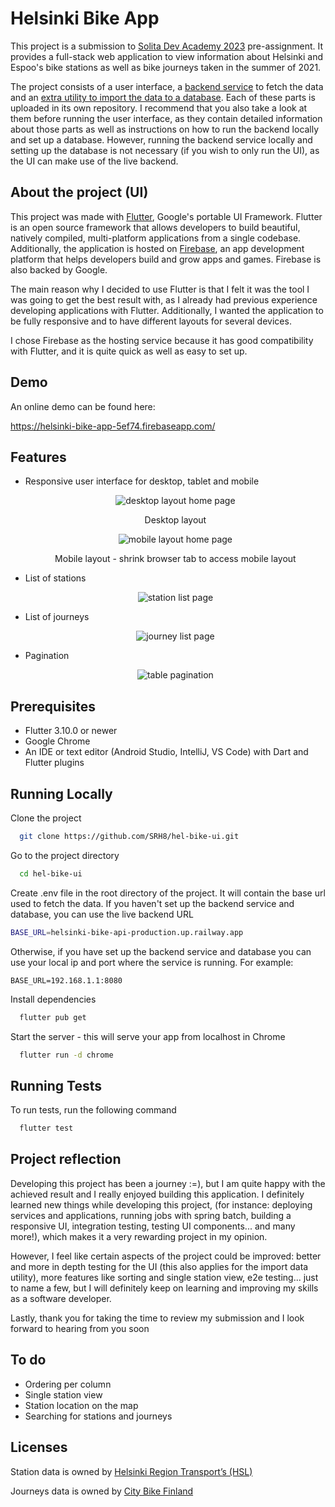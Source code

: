 
# Helsinki Bike App

This project is a submission to [Solita Dev Academy 2023](https://github.com/solita/dev-academy-2023-exercise) pre-assignment. It provides a full-stack web application to view information about Helsinki and Espoo's bike stations as well as bike journeys taken in the summer of 2021.

The project consists of a user interface, a [backend service](https://github.com/SRH8/hel-bike-api) to fetch the data and an [extra utility to import the data to a database](https://github.com/SRH8/hel-bike-data-import). Each of these parts is uploaded in its own repository. I recommend that you also take a look at them before running the user interface, as they contain detailed information about those parts as well as instructions on how to run the backend locally and set up a database. However, running the backend service locally and setting up the database is not necessary (if you wish to only run the UI), as the UI can make use of the live backend.









## About the project (UI)

This project was made with [Flutter](https://flutter.dev/), Google's portable UI Framework. Flutter is an open source framework that allows developers to build beautiful, natively compiled, multi-platform applications from a single codebase. Additionally, the application is hosted on [Firebase](https://firebase.google.com/), an app development platform that helps developers build and grow apps and games. Firebase is also backed by Google.

The main reason why I decided to use Flutter is that I felt it was the tool I was going to get the best result with, as I already had previous experience developing applications with Flutter. Additionally, I wanted the application to be fully responsive and to have different layouts for several devices.

I chose Firebase as the hosting service because it has good compatibility with Flutter, and it is quite quick as well as easy to set up.
## Demo

An online demo can be found here:

https://helsinki-bike-app-5ef74.firebaseapp.com/


## Features

- Responsive user interface for desktop, tablet and mobile
  <p align="center">
  <img src="./media/homepage_desktop.png" alt="desktop layout home page"/>
  </p>
  <p align="center">
  Desktop layout
  </p>
  <p align="center">
  <img src="./media/homepage_mobile.png" alt="mobile layout home page"/>
  </p>
  <p align="center">
  Mobile layout - shrink browser tab to access mobile layout
  </p>

- List of stations
  <p align="center">
  <img src="./media/stationpage.png" alt="station list page"/>
  </p>
- List of journeys
  <p align="center">
  <img src="./media/journeypage.png" alt="journey list page"/>
  </p>
- Pagination
  <p align="center">
  <img src="./media/pagination.png" alt="table pagination"/>
  </p>

## Prerequisites

- Flutter 3.10.0 or newer
- Google Chrome
- An IDE or text editor (Android Studio, IntelliJ, VS Code) with Dart and Flutter plugins
## Running Locally


Clone the project

```bash
  git clone https://github.com/SRH8/hel-bike-ui.git
```

Go to the project directory

```bash
  cd hel-bike-ui
```

Create .env file in the root directory of the project. It will contain the base url used to fetch the data. If you haven't set up the backend service and database, you can use the live backend URL

```bash
BASE_URL=helsinki-bike-api-production.up.railway.app
```

Otherwise, if you have set up the backend service and database you can use your local ip and port where the service is running. For example:
```
BASE_URL=192.168.1.1:8080
```

Install dependencies

```bash
  flutter pub get
```

Start the server - this will serve your app from localhost in Chrome

```bash
  flutter run -d chrome
```



## Running Tests

To run tests, run the following command

```bash
  flutter test
```


## Project reflection

Developing this project has been a journey :=), but I am quite happy with the achieved result and I really enjoyed building this application. I definitely learned new things while developing this project, (for instance: deploying services and applications, running jobs with spring batch, building a responsive UI, integration testing, testing UI components... and many more!), which makes it a very rewarding project in my opinion.

However, I feel like certain aspects of the project could be improved: better and more in depth testing for the UI (this also applies for the import data utility), more features like sorting and single station view, e2e testing... just to name a few, but I will definitely keep on learning and improving my skills as a software developer.

Lastly, thank you for taking the time to review my submission and I look forward to hearing from you soon


## To do
- Ordering per column
- Single station view
- Station location on the map
- Searching for stations and journeys
## Licenses

Station data is owned by [Helsinki Region Transport’s (HSL)](https://www.avoindata.fi/data/en_GB/dataset/hsl-n-kaupunkipyoraasemat/resource/a23eef3a-cc40-4608-8aa2-c730d17e8902?inner_span=True)

Journeys data is owned by [City Bike Finland](https://www.citybikefinland.fi/)